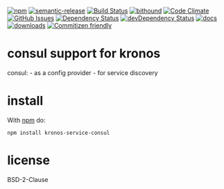 [![npm](https://img.shields.io/npm/v/kronos-service-consul.svg)](https://www.npmjs.com/package/kronos-service-consul)
[![semantic-release](https://img.shields.io/badge/%20%20%F0%9F%93%A6%F0%9F%9A%80-semantic--release-e10079.svg)](https://github.com/Kronos-Integration/kronos-service-consul)
[![Build Status](https://secure.travis-ci.org/Kronos-Integration/kronos-service-consul.png)](http://travis-ci.org/Kronos-Integration/kronos-service-consul)
[![bithound](https://www.bithound.io/github/Kronos-Integration/kronos-service-consul/badges/score.svg)](https://www.bithound.io/github/Kronos-Integration/kronos-service-consul)
[![Code Climate](https://codeclimate.com/github/Kronos-Integration/kronos-service-consul/badges/gpa.svg)](https://codeclimate.com/github/Kronos-Integration/kronos-service-consul)
[![GitHub Issues](https://img.shields.io/github/issues/Kronos-Integration/kronos-service-consul.svg?style=flat-square)](https://github.com/Kronos-Integration/kronos-service-consul/issues)
[![Dependency Status](https://david-dm.org/Kronos-Integration/kronos-service-consul.svg)](https://david-dm.org/Kronos-Integration/kronos-service-consul)
[![devDependency Status](https://david-dm.org/Kronos-Integration/kronos-service-consul/dev-status.svg)](https://david-dm.org/Kronos-Integration/kronos-service-consul#info=devDependencies)
[![docs](http://inch-ci.org/github/Kronos-Integration/kronos-service-consul.svg?branch=master)](http://inch-ci.org/github/Kronos-Integration/kronos-service-consul)
[![downloads](http://img.shields.io/npm/dm/kronos-service-consul.svg?style=flat-square)](https://npmjs.org/package/kronos-service-consul)
[![Commitizen friendly](https://img.shields.io/badge/commitizen-friendly-brightgreen.svg)](http://commitizen.github.io/cz-cli/)

consul support for kronos
=========================

consul: - as a config provider - for service discovery

install
=======

With [npm](http://npmjs.org) do:

```shell
npm install kronos-service-consul
```

license
=======

BSD-2-Clause
